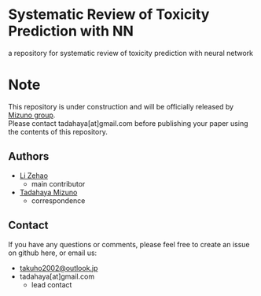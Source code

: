 # Systematic Review of Toxicity Prediction with NN
a repository for systematic review of toxicity prediction with neural network  

# Note
This repository is under construction and will be officially released by [Mizuno group](https://github.com/mizuno-group).  
Please contact tadahaya[at]gmail.com before publishing your paper using the contents of this repository.  

## Authors
- [Li Zehao](https://github.com/Lzh-Function)  
    - main contributor  
- [Tadahaya Mizuno](https://github.com/tadahayamiz)  
    - correspondence  

## Contact
If you have any questions or comments, please feel free to create an issue on github here, or email us:  
- takuho2002@outlook.jp
- tadahaya[at]gmail.com
    - lead contact  